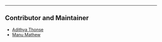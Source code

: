 
---
## Contributor and Maintainer
- [Adithya Thonse](https://github.com/Adithya-Thonse)
- [Manu Mathew](https://github.com/mathmanu)
